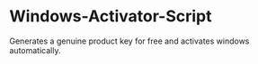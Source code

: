 # Windows-Activator-Script
Generates a genuine product key for free and activates windows automatically.
